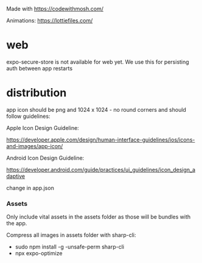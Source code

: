 Made with https://codewithmosh.com/

Animations: https://lottiefiles.com/

# web

expo-secure-store is not available for web yet. We use this for persisting auth between app restarts

# distribution

app icon should be png and 1024 x 1024 - no round corners and should follow guidelines:

Apple Icon Design Guideline:

https://developer.apple.com/design/human-interface-guidelines/ios/icons-and-images/app-icon/

Android Icon Design Guideline:

https://developer.android.com/guide/practices/ui_guidelines/icon_design_adaptive

change in app.json

### Assets

Only include vital assets in the assets folder as those will be bundles with the app.

Compress all images in assets folder with sharp-cli:

- sudo npm install -g -unsafe-perm sharp-cli
- npx expo-optimize

